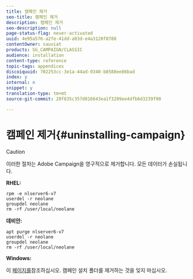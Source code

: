 ```yaml
---
title: 캠페인 제거
seo-title: 캠페인 제거
description: 캠페인 제거
seo-description: null
page-status-flag: never-activated
uuid: 4e95a576-a2fe-41dd-a03d-e4a3120f8788
contentOwner: sauviat
products: SG_CAMPAIGN/CLASSIC
audience: installation
content-type: reference
topic-tags: appendices
discoiquuid: 702253cc-3e1a-44ad-9340-b8588ee86bad
index: y
internal: n
snippet: y
translation-type: tm+mt
source-git-commit: 20f835c357d016643ea1f3209ee4dfb6d3239f90

---
```



# 캠페인 제거{#uninstalling-campaign}

>[!CAUTION]
>
>이러한 절차는 Adobe Campaign을 영구적으로 제거합니다. 모든 데이터가 손실됩니다.

**RHEL:**

```
rpm -e nlserver6-v7
userdel -r neolane
groupdel neolane
rm -rf /user/local/neolane
```

**데비안:**

```
apt purge nlserver6-v7
userdel -r neolane
groupdel neolane
rm -rf /user/local/neolane
```

**Windows:**

이 [페이지를](../../migration/using/migrating-in-windows-for-adobe-campaign-7.md#deleting-and-cleansing-adobe-campaign-previous-version)참조하십시오. 캠페인 설치 폴더를 제거하는 것을 잊지 마십시오.
